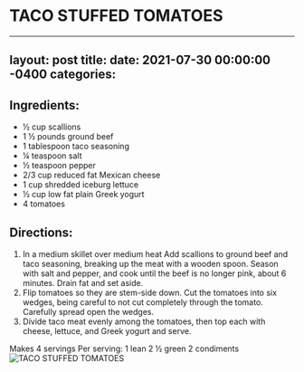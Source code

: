 # TACO STUFFED TOMATOES
---
layout: post
title: 
date:   2021-07-30 00:00:00 -0400
categories: 
---
## Ingredients:
* ½ cup scallions
* 1 ½ pounds ground beef 
* 1 tablespoon taco seasoning 
* ¼ teaspoon salt
* ½ teaspoon pepper 
* 2/3 cup reduced fat Mexican cheese
* 1 cup shredded iceburg lettuce 
* ½ cup low fat plain Greek yogurt
* 4 tomatoes 

## 

## Directions:
1. In a medium skillet over medium heat Add scallions to ground beef and taco seasoning, breaking up the meat with a wooden spoon. Season with salt and pepper, and cook until the beef is no longer pink, about 6 minutes. Drain fat and set aside.
2. Flip tomatoes so they are stem-side down. Cut the tomatoes into six wedges, being careful to not cut completely through the tomato. Carefully spread open the wedges.
3. Divide taco meat evenly among the tomatoes, then top each with cheese, lettuce, and Greek yogurt and serve.

Makes 4 servings
Per serving:
1 lean 
2 ½ green 
2 condiments
![TACO STUFFED TOMATOES](/images/TACO%20STUFFED%20TOMATOES.png)

